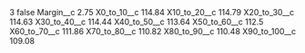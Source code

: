<?xml version="1.0" encoding="UTF-8"?>
<CustomMetadata xmlns="http://soap.sforce.com/2006/04/metadata" xmlns:xsi="http://www.w3.org/2001/XMLSchema-instance" xmlns:xsd="http://www.w3.org/2001/XMLSchema">
    <label>3</label>
    <protected>false</protected>
    <values>
        <field>Margin__c</field>
        <value xsi:type="xsd:double">2.75</value>
    </values>
    <values>
        <field>X0_to_10__c</field>
        <value xsi:type="xsd:double">114.84</value>
    </values>
    <values>
        <field>X10_to_20__c</field>
        <value xsi:type="xsd:double">114.79</value>
    </values>
    <values>
        <field>X20_to_30__c</field>
        <value xsi:type="xsd:double">114.63</value>
    </values>
    <values>
        <field>X30_to_40__c</field>
        <value xsi:type="xsd:double">114.44</value>
    </values>
    <values>
        <field>X40_to_50__c</field>
        <value xsi:type="xsd:double">113.64</value>
    </values>
    <values>
        <field>X50_to_60__c</field>
        <value xsi:type="xsd:double">112.5</value>
    </values>
    <values>
        <field>X60_to_70__c</field>
        <value xsi:type="xsd:double">111.86</value>
    </values>
    <values>
        <field>X70_to_80__c</field>
        <value xsi:type="xsd:double">110.82</value>
    </values>
    <values>
        <field>X80_to_90__c</field>
        <value xsi:type="xsd:double">110.48</value>
    </values>
    <values>
        <field>X90_to_100__c</field>
        <value xsi:type="xsd:double">109.08</value>
    </values>
</CustomMetadata>

